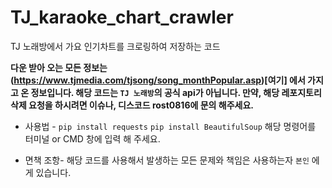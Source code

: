 # TJ_karaoke_chart_crawler

TJ 노래방에서 가요 인기차트를 크로링하여 저장하는 코드

**다운 받아 오는 모든 정보는 (https://www.tjmedia.com/tjsong/song_monthPopular.asp)[여기] 에서 가지고 온 정보입니다.
해당 코드는 `TJ 노래방`의 공식 api가 아닙니다.
만약, 해당 레포지토리 삭제 요청을 하시려면 이슈나, 디스코드 rost0816에 문의 해주세요.**

- 사용법 -
`pip install requests`
`pip install BeautifulSoup`
해당 명령어를 터미널 or CMD 창에 입력 해 주세요.

- 면책 조항-
해당 코드를 사용해서 발생하는 모든 문제와 책임은 사용하는자 `본인` 에게 있습니다.

